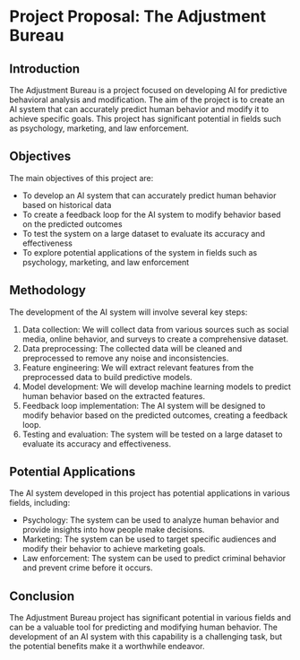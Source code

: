 # Project Proposal: The Adjustment Bureau

## Introduction
The Adjustment Bureau is a project focused on developing AI for predictive behavioral analysis and modification. The aim of the project is to create an AI system that can accurately predict human behavior and modify it to achieve specific goals. This project has significant potential in fields such as psychology, marketing, and law enforcement.

## Objectives
The main objectives of this project are:
- To develop an AI system that can accurately predict human behavior based on historical data
- To create a feedback loop for the AI system to modify behavior based on the predicted outcomes
- To test the system on a large dataset to evaluate its accuracy and effectiveness
- To explore potential applications of the system in fields such as psychology, marketing, and law enforcement

## Methodology
The development of the AI system will involve several key steps:
1. Data collection: We will collect data from various sources such as social media, online behavior, and surveys to create a comprehensive dataset.
2. Data preprocessing: The collected data will be cleaned and preprocessed to remove any noise and inconsistencies.
3. Feature engineering: We will extract relevant features from the preprocessed data to build predictive models.
4. Model development: We will develop machine learning models to predict human behavior based on the extracted features.
5. Feedback loop implementation: The AI system will be designed to modify behavior based on the predicted outcomes, creating a feedback loop.
6. Testing and evaluation: The system will be tested on a large dataset to evaluate its accuracy and effectiveness.

## Potential Applications
The AI system developed in this project has potential applications in various fields, including:
- Psychology: The system can be used to analyze human behavior and provide insights into how people make decisions.
- Marketing: The system can be used to target specific audiences and modify their behavior to achieve marketing goals.
- Law enforcement: The system can be used to predict criminal behavior and prevent crime before it occurs.

## Conclusion
The Adjustment Bureau project has significant potential in various fields and can be a valuable tool for predicting and modifying human behavior. The development of an AI system with this capability is a challenging task, but the potential benefits make it a worthwhile endeavor.
